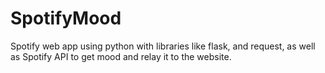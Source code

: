 # SpotifyMood
Spotify web app using python with libraries like flask, and request, as well as Spotify API to get mood and relay it to the website.
